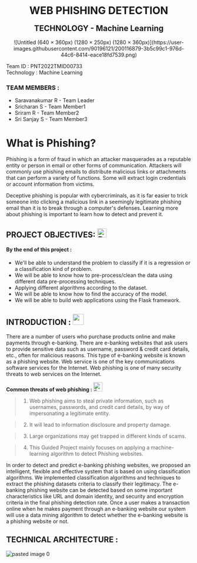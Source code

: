 <h1 align="center" style="margin-top: 0px;">  WEB PHISHING DETECTION </h1>
<h2 align="center" style="margin-top: 0px;"> TECHNOLOGY - Machine Learning </h2>
<p align="center">
  ![Untitled (640 × 360px) (1280 × 250px) (1280 × 360px)](https://user-images.githubusercontent.com/90196121/200116879-3b5c99c1-976d-44c6-8414-eace18fd7539.png)
</p>

Team ID    : PNT2022TMID00733  
Technology : Machine Learning       
  
### TEAM MEMBERS :
   
  - Saravanakumar R  - Team Leader
  - Sricharan S      - Team Member1
  - Sriram R         - Team Member2
  - Sri Sanjay S     - Team Member3
  
# What is Phishing?

Phishing is a form of fraud in which an attacker masquerades as a reputable entity or person in email or other forms of communication. Attackers will commonly use phishing emails to distribute malicious links or attachments that can perform a variety of functions. Some will extract login credentials or account information from victims.

Deceptive phishing is popular with cybercriminals, as it is far easier to trick someone into clicking a malicious link in a seemingly legitimate phishing email than it is to break through a computer's defenses. Learning more about phishing is important to learn how to detect and prevent it.
  
 ## PROJECT OBJECTIVES: <img src="https://raw.githubusercontent.com/Tarikul-Islam-Anik/Animated-Fluent-Emojis/master/Emojis/Smilies/Bomb.png" alt="Bomb" width="25" height="25" />

 #### By the end of this project :
 - We'll  be able to understand the problem to classify if it is a regression or a classification kind of problem.
 - We will be able to know how to pre-process/clean the data using different data pre-processing techniques.
 - Applying different algorithms according to the dataset.
 - We will be able to know how to find the accuracy of the model.
 - We will be able to build web applications using the Flask framework.


 ## INTRODUCTION : <picture> <img src="https://fonts.gstatic.com/s/e/notoemoji/latest/1f38a/512.gif" width="30" height="30"></picture>
 There are a number of users who purchase products online and make payments through e-banking. There are e-banking websites that ask users to provide sensitive data such as username, password & credit card details, etc., often for malicious reasons. This type of e-banking website is known as a phishing website. Web service is one of the key communications software services for the Internet. Web phishing is one of many security threats to web services on the Internet. 

  <b> Common threats of web phishing : </b> <img src="https://raw.githubusercontent.com/Tarikul-Islam-Anik/Animated-Fluent-Emojis/master/Emojis/Smilies/Exploding%20Head.png" alt="Exploding Head" width="25" height="25" /> 

>1.  Web phishing aims to steal private information, such as usernames, passwords, and credit card details, by way of impersonating a legitimate entity.

>2.  It will lead to information disclosure and property damage.

>3.  Large organizations may get trapped in different kinds of scams.

>4.  This Guided Project mainly focuses on applying a machine-learning algorithm to detect Phishing websites.

  In order to detect and predict e-banking phishing websites, we proposed an intelligent, flexible and effective system that is based on using classification algorithms.  We implemented classification algorithms and techniques to extract the phishing datasets criteria to classify their legitimacy. The e-banking phishing website can be detected based on some important characteristics like URL and domain identity, and security and encryption criteria in the final phishing detection rate. Once a user makes a transaction online when he makes payment through an e-banking website our system will use a data mining algorithm to detect whether the e-banking website is a phishing website or not.
 
 ## TECHNICAL ARCHITECTURE :
  ![pasted image 0](https://user-images.githubusercontent.com/62200224/191585875-9db35871-72b5-476e-ac9b-3795cf3778de.png)
